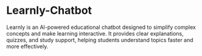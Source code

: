 # Learnly-Chatbot
Learnly is an AI-powered educational chatbot designed to simplify complex concepts and make learning interactive. It provides clear explanations, quizzes, and study support, helping students understand topics faster and more effectively.
